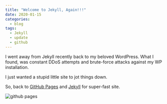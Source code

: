 ```yaml
---
title: "Welcome to Jekyll, Again!!!"
date: 2020-01-15
categories:
  - blog
tags:
  - Jekyll
  - update
  - github
---
```


I went away from Jekyll recently back to my beloved WordPress. What I found, was constant DDoS attempts and brute-force attacks against my WP installation.

I just wanted a stupid little site to jot things down.

So, back to [GitHub Pages](https://pages.github.com/) and [Jekyll](https://jekyllrb.com/) for super-fast site.

![github pages](https://miro.medium.com/max/500/1*iZAdDbTxR8TOEf2X_W0kHA.jpeg)